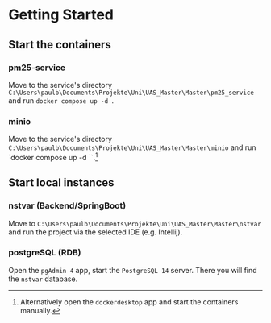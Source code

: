 # Getting Started

## Start the containers
### pm25-service
Move to the service's directory ``C:\Users\paulb\Documents\Projekte\Uni\UAS_Master\Master\pm25_service`` and run 
``docker compose up -d
``.

### minio
Move to the service's directory ``C:\Users\paulb\Documents\Projekte\Uni\UAS_Master\Master\minio`` and run 
`docker compose up -d
``.[^1]

[^1]: Alternatively open the ``dockerdesktop`` app and start the containers manually.

## Start local instances
### nstvar (Backend/SpringBoot)
Move to ``C:\Users\paulb\Documents\Projekte\Uni\UAS_Master\Master\nstvar`` and run the project via the selected IDE 
(e.g. Intellij).

### postgreSQL (RDB)
Open the ``pgAdmin 4`` app, start the ``PostgreSQL 14`` server. There you will find the ``nstvar`` database.
